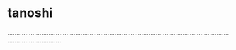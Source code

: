 # tanoshi
..........................................................................................................................................................